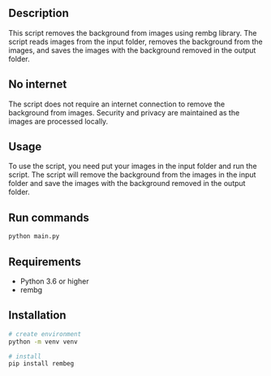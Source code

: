 ## Description
This script removes the background from images using rembg library. The script reads images from the input folder, removes the background from the images, and saves the images with the background removed in the output folder.

## No internet
The script does not require an internet connection to remove the background from images. Security and privacy are maintained as the images are processed locally.

## Usage
To use the script, you need put your images in the input folder and run the script. The script will remove the background from the images in the input folder and save the images with the background removed in the output folder.

## Run commands
```bash
python main.py
```
## Requirements
- Python 3.6 or higher
- rembg

## Installation
```bash
# create environment
python -m venv venv

# install
pip install rembeg
```
